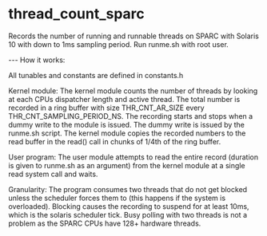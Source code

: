 # thread_count_sparc
Records the number of running and runnable threads on SPARC with Solaris 10 with down to 1ms sampling period.
Run runme.sh with root user.

--- How it works:

All tunables and constants are defined in constants.h

Kernel module:
The kernel module counts the number of threads by looking at each CPUs dispatcher length and active thread. The total number is recorded in a ring buffer with size THR_CNT_AR_SIZE every THR_CNT_SAMPLING_PERIOD_NS. The recording starts and stops when a dummy write to the module is issued. The dummy write is issued by the runme.sh script. The kernel module copies the recorded numbers to the read buffer in the read() call in chunks of 1/4th of the ring buffer.

User program:
The user module attempts to read the entire record (duration is given to runme.sh as an argument) from the kernel module at a single read system call and waits.

Granularity:
The program consumes two threads that do not get blocked unless the scheduler forces them to (this happens if the system is overloaded). Blocking causes the recording to suspend for at least 10ms, which is the solaris scheduler tick. Busy polling with two threads is not a problem as the SPARC CPUs have 128+ hardware threads.

